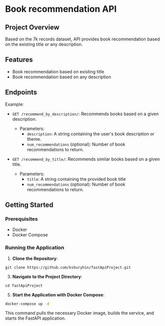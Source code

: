 # Book recommendation API

## Project Overview
Based on the 7k records dataset, API provides book recommendation based on the existing title or any description. 


## Features
- Book recommendation based on existing title
- Book recommendation based on any description


## Endpoints

Example:

- `GET /recommend_by_description/`: Recommends books based on a given description.
  - Parameters:
    - `description`: A string containing the user's book description or theme.
    - `num_recommendations` (optional): Number of book recommendations to return.
   
- `GET /recommend_by_title/`: Recommends similar books based on a given title.
  - Parameters:
    - `title`: A string containing the provided book title
    - `num_recommendations` (optional): Number of book recommendations to return.

## Getting Started

### Prerequisites
- Docker
- Docker Compose

### Running the Application
1. **Clone the Repository**:
```
git clone https://github.com/kshuryhin/fastApiProject.git
```
3. **Navigate to the Project Directory**:
```
cd fastApiProject
```
5. **Start the Application with Docker Compose**:
```sh
docker-compose up -d
```
This command pulls the necessary Docker image, builds the service, and starts the FastAPI application.
